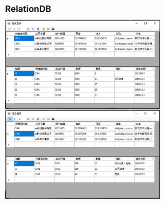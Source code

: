 # RelationDB
![image](https://github.com/louis0819/RelationDB/blob/master/show1.jpg)
![image](https://github.com/louis0819/RelationDB/blob/master/show2.jpg)
